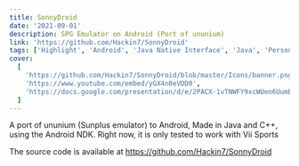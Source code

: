 ```yaml
---
title: SonnyDroid
date: '2021-09-01'
description: SPG Emulator on Android (Port of ununium)
link: 'https://github.com/Hackin7/SonnyDroid'
tags: ['Highlight', 'Android', 'Java Native Interface', 'Java', 'Personal Project']
cover:
  [
    'https://github.com/Hackin7/SonnyDroid/blob/master/Icons/banner.png?raw=true',
    'https://www.youtube.com/embed/yGX4n0eVDD0', 
    'https://docs.google.com/presentation/d/e/2PACX-1vTNWFY9xcWUen6UumEl9v5nzOU8mvpnTjPZkvpr6Qzkl_5w2ktOTc5BxiqrHdO2KCLoXU0agLtQB0IU/embed?start=false&loop=false&delayms=3000',
  ]
---
```


A port of ununium (Sunplus emulator) to Android, Made in Java and C++, using the Android NDK.
Right now, it is only tested to work with Vii Sports

The source code is available at https://github.com/Hackin7/SonnyDroid

<!--<iframe width="853" height="480" src="https://www.youtube.com/embed/yGX4n0eVDD0" title="SonnyDroid Vii Demo" frameborder="0" allow="accelerometer; autoplay; clipboard-write; encrypted-media; gyroscope; picture-in-picture; web-share" allowfullscreen></iframe>
-->
